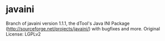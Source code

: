 # javaini
Branch of javaini version 1.1.1, the dTool's Java INI Package (http://sourceforge.net/projects/javaini/) with bugfixes and more. Original License: LGPLv2
